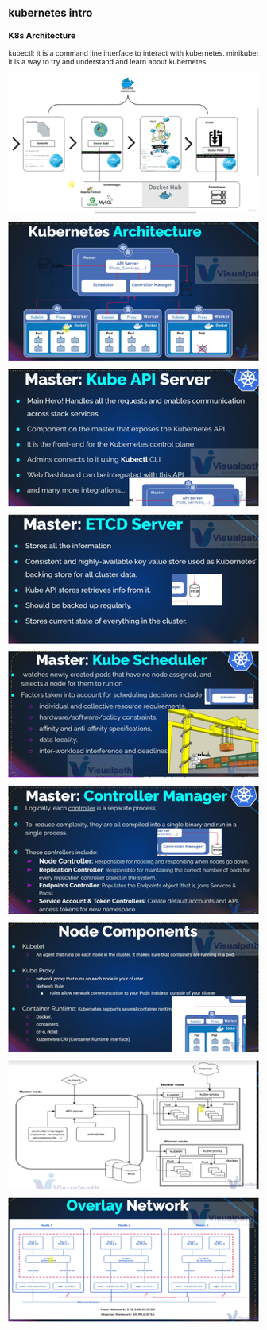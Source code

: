 ## kubernetes intro
### K8s Architecture
kubectl: it is a command line interface to interact with kubernetes.
minikube: it is a way to try and understand and learn about kubernetes


![image alt](https://github.com/KarampudiKarthik/Devops/blob/main/Kubernetes/img/7.png?raw=true)

![image alt](https://github.com/KarampudiKarthik/Devops/blob/main/Kubernetes/img/8.PNG?raw=true)

![image alt](https://github.com/KarampudiKarthik/Devops/blob/main/Kubernetes/img/9.PNG?raw=true)

![image alt](https://github.com/KarampudiKarthik/Devops/blob/main/Kubernetes/img/10.PNG?raw=true)

![image alt](https://github.com/KarampudiKarthik/Devops/blob/main/Kubernetes/img/11.PNG?raw=true)

![image alt](https://github.com/KarampudiKarthik/Devops/blob/main/Kubernetes/img/12.PNG?raw=true)


![image alt](https://github.com/KarampudiKarthik/Devops/blob/main/Kubernetes/img/13.PNG?raw=true)

![image alt](https://github.com/KarampudiKarthik/Devops/blob/main/Kubernetes/img/14.PNG?raw=true)

![image alt](https://github.com/KarampudiKarthik/Devops/blob/main/Kubernetes/img/15.PNG?raw=true)


